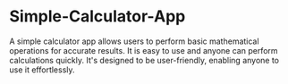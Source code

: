 # Simple-Calculator-App
A simple calculator app allows users to perform basic mathematical operations for accurate results. It is easy to use and anyone can perform calculations quickly. It's designed to be user-friendly, enabling anyone to use it effortlessly.
